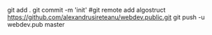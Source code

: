 git add .
git commit -m 'init'
#git remote add algostruct https://github.com/alexandrusireteanu/webdev.public.git
git push -u webdev.pub master
